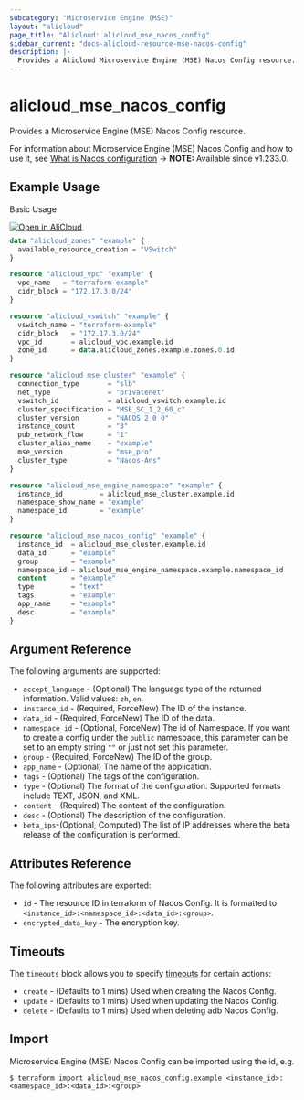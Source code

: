 ```yaml
---
subcategory: "Microservice Engine (MSE)"
layout: "alicloud"
page_title: "Alicloud: alicloud_mse_nacos_config"
sidebar_current: "docs-alicloud-resource-mse-nacos-config"
description: |-
  Provides a Alicloud Microservice Engine (MSE) Nacos Config resource.
---
```


# alicloud\_mse\_nacos\_config

Provides a Microservice Engine (MSE) Nacos Config resource.

For information about Microservice Engine (MSE) Nacos Config and how to use it, see [What is Nacos configuration](https://www.alibabacloud.com/help/en/mse/developer-reference/api-mse-2019-05-31-createnacosconfig)
-> **NOTE:** Available since v1.233.0.

## Example Usage

Basic Usage

<div style="display: block;margin-bottom: 40px;"><div class="oics-button" style="float: right;position: absolute;margin-bottom: 10px;">
  <a href="https://api.aliyun.com/terraform?resource=alicloud_mse_nacos_config&exampleId=1aa53e35-384f-a407-db1e-7a19213cd273abcfc5b9&activeTab=example&spm=docs.r.mse_nacos_config.0.1aa53e3538&intl_lang=EN_US" target="_blank">
    <img alt="Open in AliCloud" src="https://img.alicdn.com/imgextra/i1/O1CN01hjjqXv1uYUlY56FyX_!!6000000006049-55-tps-254-36.svg" style="max-height: 44px; max-width: 100%;">
  </a>
</div></div>

```terraform
data "alicloud_zones" "example" {
  available_resource_creation = "VSwitch"
}

resource "alicloud_vpc" "example" {
  vpc_name   = "terraform-example"
  cidr_block = "172.17.3.0/24"
}

resource "alicloud_vswitch" "example" {
  vswitch_name = "terraform-example"
  cidr_block   = "172.17.3.0/24"
  vpc_id       = alicloud_vpc.example.id
  zone_id      = data.alicloud_zones.example.zones.0.id
}

resource "alicloud_mse_cluster" "example" {
  connection_type       = "slb"
  net_type              = "privatenet"
  vswitch_id            = alicloud_vswitch.example.id
  cluster_specification = "MSE_SC_1_2_60_c"
  cluster_version       = "NACOS_2_0_0"
  instance_count        = "3"
  pub_network_flow      = "1"
  cluster_alias_name    = "example"
  mse_version           = "mse_pro"
  cluster_type          = "Nacos-Ans"
}

resource "alicloud_mse_engine_namespace" "example" {
  instance_id         = alicloud_mse_cluster.example.id
  namespace_show_name = "example"
  namespace_id        = "example"
}

resource "alicloud_mse_nacos_config" "example" {
  instance_id  = alicloud_mse_cluster.example.id
  data_id      = "example"
  group        = "example"
  namespace_id = alicloud_mse_engine_namespace.example.namespace_id
  content      = "example"
  type         = "text"
  tags         = "example"
  app_name     = "example"
  desc         = "example"
}
```

## Argument Reference

The following arguments are supported:

* `accept_language` - (Optional) The language type of the returned information. Valid values: `zh`, `en`.
* `instance_id` - (Required, ForceNew) The ID of the instance.
* `data_id` - (Required, ForceNew) The ID of the data.
* `namespace_id` - (Optional, ForceNew) The id of Namespace. If you want to create a config under the `public` namespace, this parameter can be set to an empty string  *`""`* or just not set this parameter.
* `group` - (Required, ForceNew) The ID of the group.
* `app_name` - (Optional) The name of the application.
* `tags` - (Optional) The tags of the configuration.
* `type` - (Optional) The format of the configuration. Supported formats include TEXT, JSON, and XML.
* `content` - (Required) The content of the configuration.
* `desc` - (Optional) The description of the configuration.
* `beta_ips`-(Optional, Computed) The list of IP addresses where the beta release of the configuration is performed.


## Attributes Reference

The following attributes are exported:

* `id` - The resource ID in terraform of Nacos Config. It is formatted to `<instance_id>:<namespace_id>:<data_id>:<group>`.
* `encrypted_data_key` - The encryption key.

## Timeouts

The `timeouts` block allows you to specify [timeouts](https://www.terraform.io/docs/configuration-0-11/resources.html#timeouts) for certain actions:

* `create` - (Defaults to 1 mins) Used when creating the Nacos Config.
* `update` - (Defaults to 1 mins) Used when updating the Nacos Config.
* `delete` - (Defaults to 1 mins) Used when deleting adb Nacos Config.

## Import

Microservice Engine (MSE) Nacos Config can be imported using the id, e.g.

```shell
$ terraform import alicloud_mse_nacos_config.example <instance_id>:<namespace_id>:<data_id>:<group>
```